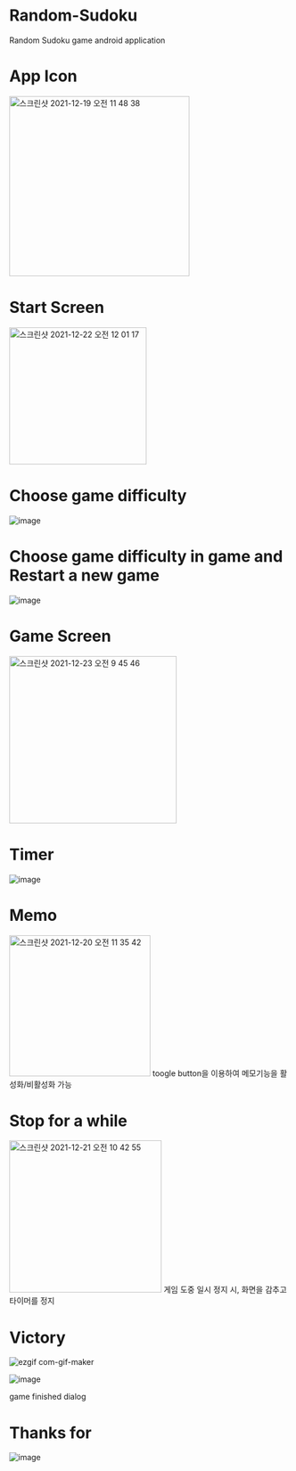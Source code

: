 # Random-Sudoku
Random Sudoku game android application 

# App Icon
<img width="323" alt="스크린샷 2021-12-19 오전 11 48 38" src="https://user-images.githubusercontent.com/70897603/146661888-4050733d-d5d8-4a77-9725-333bc9de1ff7.png">

# Start Screen
<img width="246" alt="스크린샷 2021-12-22 오전 12 01 17" src="https://user-images.githubusercontent.com/70897603/146951351-2dcd8a15-e35a-4a3a-997e-a8c525ab7a83.png">

# Choose game difficulty
![image](https://user-images.githubusercontent.com/70897603/147357909-eccc402b-9247-46d9-a442-741611f9e6d3.png)

# Choose game difficulty in game and Restart a new game
![image](https://user-images.githubusercontent.com/70897603/147384823-132a4983-5498-4851-92a9-7243c25abae3.png)

# Game Screen
<img width="300" alt="스크린샷 2021-12-23 오전 9 45 46" src="https://user-images.githubusercontent.com/70897603/147170930-f4f34a31-efb5-4c6c-8d51-b9ae4a255f9b.png">

# Timer
![image](https://user-images.githubusercontent.com/70897603/147402899-5ab9af56-86cc-4eaa-be64-7f28cf98019d.png)

# Memo
<img width="253" alt="스크린샷 2021-12-20 오전 11 35 42" src="https://user-images.githubusercontent.com/70897603/146703802-1bf870f7-7a6b-40af-bd49-42cf1ffdbb41.png">
toogle button을 이용하여 메모기능을 활성화/비활성화 가능

# Stop for a while
<img width="273" alt="스크린샷 2021-12-21 오전 10 42 55" src="https://user-images.githubusercontent.com/70897603/146856528-3ad8c8ae-8afb-4cd3-9b41-6b861635a84b.png">
게임 도중 일시 정지 시, 화면을 감추고 타이머를 정지

# Victory
![ezgif com-gif-maker](https://user-images.githubusercontent.com/70897603/146103530-b32806c3-59c9-4226-937a-5941133b526c.gif)


![image](https://user-images.githubusercontent.com/70897603/147412744-3b89a457-4239-48d4-82c2-f68caf12883a.png)

game finished dialog

# Thanks for
![image](https://user-images.githubusercontent.com/70897603/147526021-068bf2f7-79aa-4465-beb8-100a54afb8a7.png)
